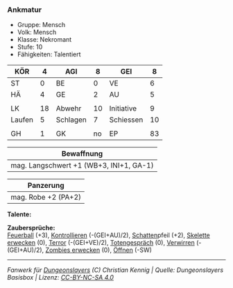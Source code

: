### Ankmatur  
- Gruppe: Mensch  
- Volk: Mensch  
- Klasse: Nekromant  
- Stufe: 10  
- Fähigkeiten: Talentiert  


| KÖR | 4 | AGI | 8 | GEI | 8 |
| --- | --- | --- | --- | --- | --- |
| ST | 0 | BE | 0 | VE | 6 |
| HÄ | 4 | GE | 2 | AU | 5 |
|  |  |  |  |  |  |
| LK | 18 | Abwehr | 10 | Initiative | 9 |
| Laufen | 5 | Schlagen | 7 | Schiessen | 10 |
|  |  |  |  |  |  |
| GH | 1 | GK | no | EP | 83 |


| Bewaffnung |
| --- |
| mag. Langschwert +1 (WB+3, INI+1, GA-1) |


| Panzerung |
| --- |
| mag. Robe +2 (PA+2) |


**Talente:**  



**Zaubersprüche:**  
[Feuerball](/grw/zauber/feuerball.md) (+3), [Kontrollieren](/grw/zauber/kontrollieren.md) (-(GEI+AU)/2), [Schatten](/grw/zauber/schatten.md)pfeil (+2), [Skelette erwecken](/grw/zauber/skelette-erwecken.md) (0), [Terror](/grw/zauber/terror.md) (-(GEI+VE)/2), [Totengespräch](/grw/zauber/totengespraech.md) (0), [Verwirren](/grw/zauber/verwirren.md) (-(GEI+AU)/2), [Zombies erwecken](/grw/zauber/zombies-erwecken.md) (0), [Öffnen](/grw/zauber/oeffnen.md) (-SW)




___
*Fanwerk für [Dungeonslayers](https://www.dungeonslayers.net/) (C) Christian Kennig | Quelle: Dungeonslayers Basisbox | Lizenz: [CC-BY-NC-SA 4.0](https://creativecommons.org/licenses/by-nc-sa/4.0/deed.de)*